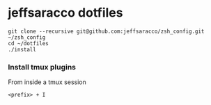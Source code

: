 jeffsaracco dotfiles
============

```
git clone --recursive git@github.com:jeffsaracco/zsh_config.git ~/zsh_config
cd ~/dotfiles
./install
```

### Install tmux plugins

From inside a tmux session

```
<prefix> + I
```
